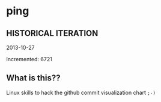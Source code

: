 # ping

## HISTORICAL ITERATION
2013-10-27

Incremented: 6721

## What is this?? 
Linux skills to hack the github commit visualization chart `;-)`
